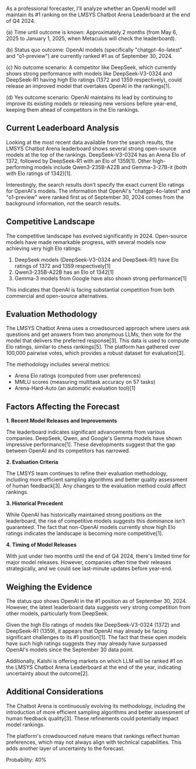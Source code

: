 As a professional forecaster, I'll analyze whether an OpenAI model will maintain its #1 ranking on the LMSYS Chatbot Arena Leaderboard at the end of Q4 2024.

(a) Time until outcome is known: Approximately 2 months (from May 6, 2025 to January 1, 2025, when Metaculus will check the leaderboard).

(b) Status quo outcome: OpenAI models (specifically "chatgpt-4o-latest" and "o1-preview") are currently ranked #1 as of September 30, 2024.

(c) No outcome scenario: A competitor like DeepSeek, which currently shows strong performance with models like DeepSeek-V3-0324 and DeepSeek-R1 having high Elo ratings (1372 and 1359 respectively), could release an improved model that overtakes OpenAI in the rankings[1].

(d) Yes outcome scenario: OpenAI maintains its lead by continuing to improve its existing models or releasing new versions before year-end, keeping them ahead of competitors in the Elo rankings.

## Current Leaderboard Analysis

Looking at the most recent data available from the search results, the LMSYS Chatbot Arena leaderboard shows several strong open-source models at the top of the rankings. DeepSeek-V3-0324 has an Arena Elo of 1372, followed by DeepSeek-R1 with an Elo of 1359[1]. Other high-performing models include Qwen3-235B-A22B and Gemma-3-27B-it (both with Elo ratings of 1342)[1].

Interestingly, the search results don't specify the exact current Elo ratings for OpenAI's models. The information that OpenAI's "chatgpt-4o-latest" and "o1-preview" were ranked first as of September 30, 2024 comes from the background information, not the search results.

## Competitive Landscape

The competitive landscape has evolved significantly in 2024. Open-source models have made remarkable progress, with several models now achieving very high Elo ratings:

1. DeepSeek models (DeepSeek-V3-0324 and DeepSeek-R1) have Elo ratings of 1372 and 1359 respectively[1]
2. Qwen3-235B-A22B has an Elo of 1342[1]
3. Gemma-3 models from Google have also shown strong performance[1]

This indicates that OpenAI is facing substantial competition from both commercial and open-source alternatives.

## Evaluation Methodology

The LMSYS Chatbot Arena uses a crowdsourced approach where users ask questions and get answers from two anonymous LLMs, then vote for the model that delivers the preferred response[3]. This data is used to compute Elo ratings, similar to chess rankings[5]. The platform has gathered over 100,000 pairwise votes, which provides a robust dataset for evaluation[3].

The methodology includes several metrics:
- Arena Elo ratings (computed from user preferences)
- MMLU scores (measuring multitask accuracy on 57 tasks)
- Arena-Hard-Auto (an automatic evaluation tool)[1]

## Factors Affecting the Forecast

**1. Recent Model Releases and Improvements**

The leaderboard indicates significant advancements from various companies. DeepSeek, Qwen, and Google's Gemma models have shown impressive performance[1]. These developments suggest that the gap between OpenAI and its competitors has narrowed.

**2. Evaluation Criteria**

The LMSYS team continues to refine their evaluation methodology, including more efficient sampling algorithms and better quality assessment of human feedback[3]. Any changes to the evaluation method could affect rankings.

**3. Historical Precedent**

While OpenAI has historically maintained strong positions on the leaderboard, the rise of competitive models suggests this dominance isn't guaranteed. The fact that non-OpenAI models currently show high Elo ratings indicates the landscape is becoming more competitive[1].

**4. Timing of Model Releases**

With just under two months until the end of Q4 2024, there's limited time for major model releases. However, companies often time their releases strategically, and we could see last-minute updates before year-end.

## Weighing the Evidence

The status quo shows OpenAI in the #1 position as of September 30, 2024. However, the latest leaderboard data suggests very strong competition from other models, particularly from DeepSeek.

Given the high Elo ratings of models like DeepSeek-V3-0324 (1372) and DeepSeek-R1 (1359), it appears that OpenAI may already be facing significant challenges to its #1 position[1]. The fact that these open models have such high ratings suggests they may already have surpassed OpenAI's models since the September 30 data point.

Additionally, Kalshi is offering markets on which LLM will be ranked #1 on the LMSYS Chatbot Arena Leaderboard at the end of the year, indicating uncertainty about the outcome[2].

## Additional Considerations

The Chatbot Arena is continuously evolving its methodology, including the introduction of more efficient sampling algorithms and better assessment of human feedback quality[3]. These refinements could potentially impact model rankings.

The platform's crowdsourced nature means that rankings reflect human preferences, which may not always align with technical capabilities. This adds another layer of uncertainty to the forecast.

Probability: 40%